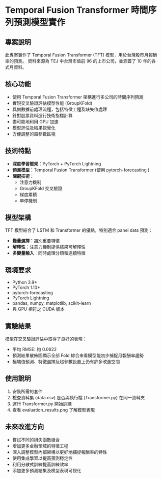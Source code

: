 # Temporal Fusion Transformer 時間序列預測模型實作


## 專案說明
此專案實作了 Temporal Fusion Transformer (TFT) 模型，用於台灣股市月報酬率的預測。
資料來源為 TEJ 中台灣市值前 96 的上市公司，並涵蓋了 10 年的各式月資料。


## 核心功能
* 使用 Temporal Fusion Transformer 架構進行多公司的時間序列預測
* 實現交叉驗證評估模型性能 (GroupKFold)
* 具備數據前處理流程，包括特徵工程及缺失值處理
* 針對股票資料進行技術指標計算
* 盡可能地利用 GPU 加速
* 模型評估及結果視覺化
* 方便調整的超參數區塊


## 技術特點
* **深度學習框架**：PyTorch + PyTorch Lightning
* **預測模型**：Temporal Fusion Transformer (使用 pytorch-forecasting )
* **關鍵技術**：
  - 注意力機制
  - GroupKFold 交叉驗證
  - 梯度累積
  - 早停機制


## 模型架構
TFT 模型結合了 LSTM 和 Transformer 的優點，特別適合 panel data 預測：
* **變量選擇**：識別重要特徵
* **解釋性**：注意力機制提供結果可解釋性
* **多變量輸入**：同時處理分類和連續特徵


## 環境要求
* Python 3.8+
* PyTorch 1.10+
* pytorch-forecasting
* PyTorch Lightning
* pandas, numpy, matplotlib, scikit-learn
* 與 GPU 相符之 CUDA 版本


## 實驗結果
模型在交叉驗證評估中取得了良好的表現：
* 平均 RMSE: 約 0.0922
* 預測結果散佈圖顯示全部 Fold 綜合來看模型能初步捕捉月報酬率趨勢
* 極端值預測、特徵選擇及超參數設置上仍有許多改進空間


## 使用說明
1. 安裝所需的套件
2. 檢查資料集 (data.csv) 是否與執行檔 (Transformer.py) 在同一資料夾
3. 運行 Transformer.py 開始訓練
4. 查看 evaluation_results.png 了解模型表現


## 未來改進方向
* 嘗試不同的損失函數組合
* 增加更多金融領域的特徵工程
* 深入調整模型內部架構以更好地捕捉報酬率的特性
* 使用集成學習以提高預測穩定性
* 利用分散式訓練提高訓練效率
* 添加更多預測結果及模型表現可視化
